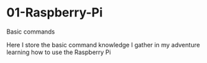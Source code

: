 # 01-Raspberry-Pi
Basic commands

Here I store the basic command knowledge I gather in my adventure learning how to use the Raspberry Pi
